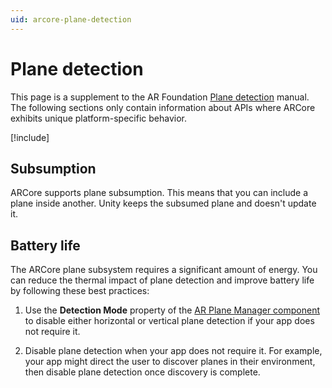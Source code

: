 ```yaml
---
uid: arcore-plane-detection
---
```

# Plane detection

This page is a supplement to the AR Foundation [Plane detection](xref:arfoundation-plane-detection) manual. The following sections only contain information about APIs where ARCore exhibits unique platform-specific behavior.

[!include[](../snippets/arf-docs-tip.md)]

## Subsumption

ARCore supports plane subsumption. This means that you can include a plane inside another. Unity keeps the subsumed plane and doesn't update it.

## Battery life

The ARCore plane subsystem requires a significant amount of energy. You can reduce the thermal impact of plane detection and improve battery life by following these best practices:

1. Use the **Detection Mode** property of the [AR Plane Manager component](xref:arfoundation-plane-arplanemanager) to disable either horizontal or vertical plane detection if your app does not require it.

2. Disable plane detection when your app does not require it. For example, your app might direct the user to discover planes in their environment, then disable plane detection once discovery is complete.
